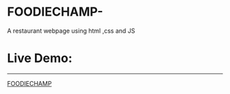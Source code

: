 # FOODIECHAMP-
A restaurant webpage using html ,css and JS
<h1>Live Demo:</h1>
<hr>
<a href="https://mehuull.github.io/FOODIECHAMP/">FOODIECHAMP</a>
